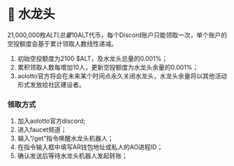# 🐳 水龙头

21,000,000枚$ALT(总量10%)通过水龙头程序免费空投给用户，加入**aolotto**官方Discord即可免费获取$ALT代币，每个Discord账户只能领取一次，单个账户的空投额度会基于累计领取人数线性递减。

1. 初始空投额度为2100 $ALT，及水龙头总量的0.001%；
2. 累积领取人数每增加10人，更新空投额度为水龙头余量的0.001%；
3. aolotto官方将会在未来某个时间点永久关闭水龙头，水龙头余量将以其他活动形式发放给社区建设者。

### 领取方式

1. 加入aolotto官方discord;
2. 进入faucet频道；
3. 输入“/get”指令唤醒水龙头机器人；
4. 在指令输入框中填写AR钱包地址或私人的AO进程ID；
5. 确认发送后等待水龙头机器人发起转账；

